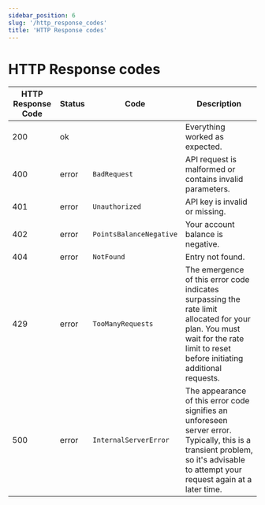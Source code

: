 ```yaml
---
sidebar_position: 6
slug: '/http_response_codes'
title: 'HTTP Response codes'
---
```


# HTTP Response codes
| HTTP Response Code | Status | Code                    | Description                                                                                                                                                                      |
|--------------------|--------|-------------------------|----------------------------------------------------------------------------------------------------------------------------------------------------------------------------------|
| 200                | ok     |                         | Everything worked as expected.                                                                                                                                                   |
| 400                | error  | `BadRequest`            | API request is malformed or contains invalid parameters.                                                                                                                         |
| 401                | error  | `Unauthorized`          | API key is invalid or missing.                                                                                                                                                   |
| 402                | error  | `PointsBalanceNegative` | Your account balance is negative.                                                                                                                                                |
| 404                | error  | `NotFound`              | Entry not found.                                                                                                                                                                 |
| 429                | error  | `TooManyRequests`       | The emergence of this error code indicates surpassing the rate limit allocated for your plan. You must wait for the rate limit to reset before initiating additional requests.   |
| 500                | error  | `InternalServerError`   | The appearance of this error code signifies an unforeseen server error. Typically, this is a transient problem, so it's advisable to attempt your request again at a later time. |
